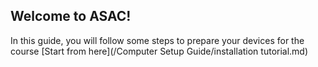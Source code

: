 ## Welcome to ASAC!
In this guide, you will follow some steps to prepare your devices for the course
[Start from here](/Computer Setup Guide/installation tutorial.md)

